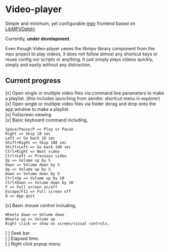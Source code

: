 # Video-player

Simple and minimum, yet configurable [mpv](https://mpv.io/) frontend based on [LibMPVDelphi](https://github.com/nbuyer/libmpvdelphi).

Currently, **under development**.

Even though Video-player ueses the libmpv library component from the mpv project to play videos, it does not follow almost any shortcut keys or reuse config nor scripts or anything. It just simply plays videos quickly, simply and easily without any distraction.

## Current progress

[x] Open single or multiple video files via command line parameters to make a playlist. (this includes launching from sendto: shortcut menu in explorer)  
[x] Open single or multiple video files via folder dorag and drop onto the app window to make a playlist.  
[x] Fullscreen viewing.  
[x] Basic keyboard command including,  
```
Space/Pause/P => Play or Pause 
Right => Skip 10 sec 
Left => Go back 10 sec 
Shift+Right => Skip 100 sec 
Shift+Left => Go back 100 sec 
Ctrl+Right => Next video 
Ctrl+Left => Previous video 
Up => Volume up by 5 
Down => Volume down by 5 
Up => Volume up by 5 
Down => Volume down by 5 
Ctrl+Up => Volume up by 10 
Ctrl+Down => Volume down by 10 
F => Full screen on/off 
Escape/F11 => Full screen off 
Q => App quit 
```
[x] Basic mouse control including,  
```
Wheele down => Volume down  
Wheele up => Volume up  
Right click => show on screen/visual controls.  
```

[ ] Seek bar.  
[ ] Elapsed time.  
[ ] Right click popup menu.  


